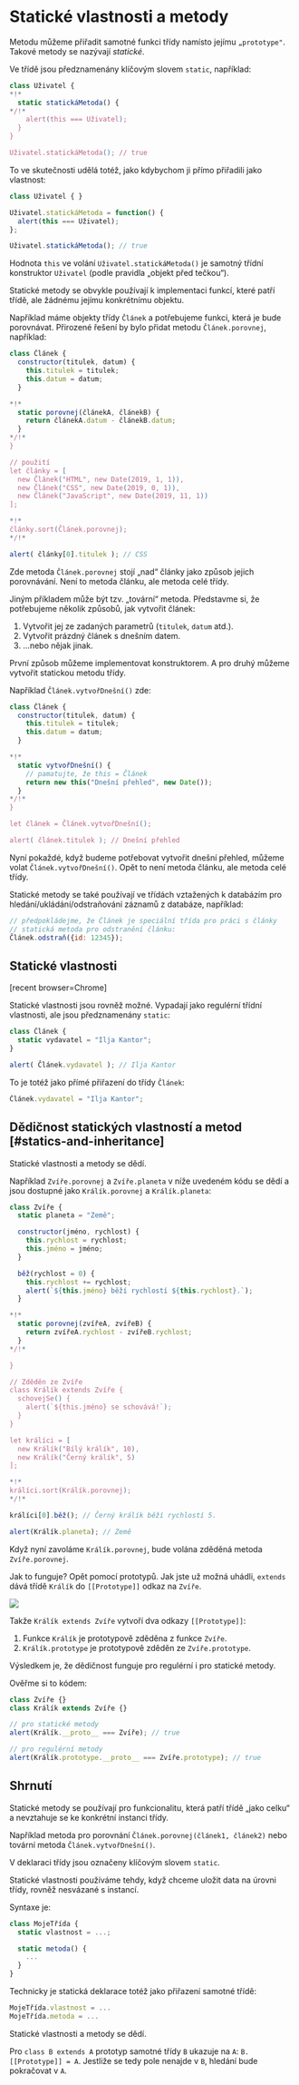
# Statické vlastnosti a metody

Metodu můžeme přiřadit samotné funkci třídy namísto jejímu `„prototype"`. Takové metody se nazývají *statické*.

Ve třídě jsou předznamenány klíčovým slovem `static`, například:

```js run
class Uživatel {
*!*
  static statickáMetoda() {
*/!*
    alert(this === Uživatel);
  }
}

Uživatel.statickáMetoda(); // true
```

To ve skutečnosti udělá totéž, jako kdybychom ji přímo přiřadili jako vlastnost:

```js run
class Uživatel { }

Uživatel.statickáMetoda = function() {
  alert(this === Uživatel);
};

Uživatel.statickáMetoda(); // true
```

Hodnota `this` ve volání `Uživatel.statickáMetoda()` je samotný třídní konstruktor `Uživatel` (podle pravidla „objekt před tečkou“).

Statické metody se obvykle používají k implementaci funkcí, které patří třídě, ale žádnému jejímu konkrétnímu objektu.

Například máme objekty třídy `Článek` a potřebujeme funkci, která je bude porovnávat. Přirozené řešení by bylo přidat metodu `Článek.porovnej`, například:

```js run
class Článek {
  constructor(titulek, datum) {
    this.titulek = titulek;
    this.datum = datum;
  }

*!*
  static porovnej(článekA, článekB) {
    return článekA.datum - článekB.datum;
  }
*/!*
}

// použití
let články = [
  new Článek("HTML", new Date(2019, 1, 1)),
  new Článek("CSS", new Date(2019, 0, 1)),
  new Článek("JavaScript", new Date(2019, 11, 1))
];

*!*
články.sort(Článek.porovnej);
*/!*

alert( články[0].titulek ); // CSS
```

Zde metoda `Článek.porovnej` stojí „nad“ články jako způsob jejich porovnávání. Není to metoda článku, ale metoda celé třídy.

Jiným příkladem může být tzv. „tovární“ metoda. Představme si, že potřebujeme několik způsobů, jak vytvořit článek:

1. Vytvořit jej ze zadaných parametrů (`titulek`, `datum` atd.).
2. Vytvořit prázdný článek s dnešním datem.
3. ...nebo nějak jinak.

První způsob můžeme implementovat konstruktorem. A pro druhý můžeme vytvořit statickou metodu třídy.

Například `Článek.vytvořDnešní()` zde:

```js run
class Článek {
  constructor(titulek, datum) {
    this.titulek = titulek;
    this.datum = datum;
  }

*!*
  static vytvořDnešní() {
    // pamatujte, že this = Článek
    return new this("Dnešní přehled", new Date());
  }
*/!*
}

let článek = Článek.vytvořDnešní();

alert( článek.titulek ); // Dnešní přehled
```

Nyní pokaždé, když budeme potřebovat vytvořit dnešní přehled, můžeme volat `Článek.vytvořDnešní()`. Opět to není metoda článku, ale metoda celé třídy.

Statické metody se také používají ve třídách vztažených k databázím pro hledání/ukládání/odstraňování záznamů z databáze, například:

```js
// předpokládejme, že Článek je speciální třída pro práci s články
// statická metoda pro odstranění článku:
Článek.odstraň({id: 12345});
```

## Statické vlastnosti

[recent browser=Chrome]

Statické vlastnosti jsou rovněž možné. Vypadají jako regulérní třídní vlastnosti, ale jsou předznamenány `static`:

```js run
class Článek {
  static vydavatel = "Ilja Kantor";
}

alert( Článek.vydavatel ); // Ilja Kantor
```

To je totéž jako přímé přiřazení do třídy `Článek`:

```js
Článek.vydavatel = "Ilja Kantor";
```

## Dědičnost statických vlastností a metod [#statics-and-inheritance]

Statické vlastnosti a metody se dědí.

Například `Zvíře.porovnej` a `Zvíře.planeta` v níže uvedeném kódu se dědí a jsou dostupné jako `Králík.porovnej` a `Králík.planeta`:

```js run
class Zvíře {
  static planeta = "Země";

  constructor(jméno, rychlost) {
    this.rychlost = rychlost;
    this.jméno = jméno;
  }

  běž(rychlost = 0) {
    this.rychlost += rychlost;
    alert(`${this.jméno} běží rychlostí ${this.rychlost}.`);
  }

*!*
  static porovnej(zvířeA, zvířeB) {
    return zvířeA.rychlost - zvířeB.rychlost;
  }
*/!*

}

// Zděděn ze Zvíře
class Králík extends Zvíře {
  schovejSe() {
    alert(`${this.jméno} se schovává!`);
  }
}

let králíci = [
  new Králík("Bílý králík", 10),
  new Králík("Černý králík", 5)
];

*!*
králíci.sort(Králík.porovnej);
*/!*

králíci[0].běž(); // Černý králík běží rychlostí 5.

alert(Králík.planeta); // Země
```

Když nyní zavoláme `Králík.porovnej`, bude volána zděděná metoda `Zvíře.porovnej`.

Jak to funguje? Opět pomocí prototypů. Jak jste už možná uhádli, `extends` dává třídě `Králík` do `[[Prototype]]` odkaz na `Zvíře`.

![](animal-rabbit-static.svg)

Takže `Králík extends Zvíře` vytvoří dva odkazy `[[Prototype]]`:

1. Funkce `Králík` je prototypově zděděna z funkce `Zvíře`.
2. `Králík.prototype` je prototypově zděděn ze `Zvíře.prototype`.

Výsledkem je, že dědičnost funguje pro regulérní i pro statické metody.

Ověřme si to kódem:

```js run
class Zvíře {}
class Králík extends Zvíře {}

// pro statické metody
alert(Králík.__proto__ === Zvíře); // true

// pro regulérní metody
alert(Králík.prototype.__proto__ === Zvíře.prototype); // true
```

## Shrnutí

Statické metody se používají pro funkcionalitu, která patří třídě „jako celku“ a nevztahuje se ke konkrétní instanci třídy.

Například metoda pro porovnání `Článek.porovnej(článek1, článek2)` nebo tovární metoda `Článek.vytvořDnešní()`.

V deklaraci třídy jsou označeny klíčovým slovem `static`.

Statické vlastnosti používáme tehdy, když chceme uložit data na úrovni třídy, rovněž nesvázané s instancí.

Syntaxe je:

```js
class MojeTřída {
  static vlastnost = ...;

  static metoda() {
    ...
  }
}
```

Technicky je statická deklarace totéž jako přiřazení samotné třídě:

```js
MojeTřída.vlastnost = ...
MojeTřída.metoda = ...
```

Statické vlastnosti a metody se dědí.

Pro `class B extends A` prototyp samotné třídy `B` ukazuje na `A`: `B.[[Prototype]] = A`. Jestliže se tedy pole nenajde v `B`, hledání bude pokračovat v `A`.
